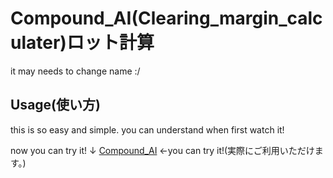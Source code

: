 # Compound_AI(Clearing_margin_calculater)ロット計算
it may needs to change name :/ 
## Usage(使い方)
this is so easy and simple.
you can understand when first watch it!

now you can try it!
↓
[Compound_AI](https://flamboyant-minsky-54e98b.netlify.app/) <-you can try it!(実際にご利用いただけます。)
